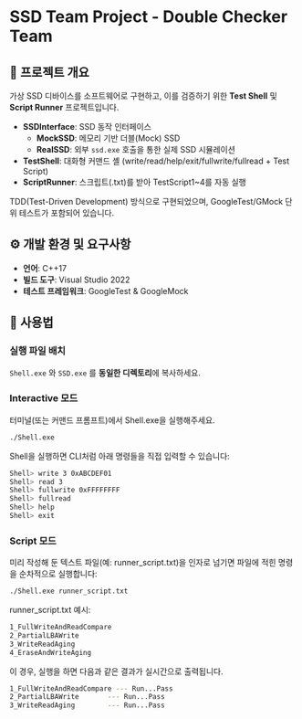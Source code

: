 # SSD Team Project - Double Checker Team

## 📖 프로젝트 개요
가상 SSD 디바이스를 소프트웨어로 구현하고, 이를 검증하기 위한 **Test Shell** 및 **Script Runner** 프로젝트입니다.  
- **SSDInterface**: SSD 동작 인터페이스
    * **MockSSD**: 메모리 기반 더블(Mock) SSD
    * **RealSSD**: 외부 `ssd.exe` 호출을 통한 실제 SSD 시뮬레이션
- **TestShell**: 대화형 커맨드 셸 (write/read/help/exit/fullwrite/fullread + Test Script)  
- **ScriptRunner**: 스크립트(.txt)를 받아 TestScript1~4를 자동 실행

TDD(Test-Driven Development) 방식으로 구현되었으며, GoogleTest/GMock 단위 테스트가 포함되어 있습니다.

## ⚙️ 개발 환경 및 요구사항
- **언어**: C++17
- **빌드 도구**: Visual Studio 2022
- **테스트 프레임워크**: GoogleTest & GoogleMock

## 🚀 사용법

### 실행 파일 배치

`Shell.exe` 와 `SSD.exe` 를 **동일한 디렉토리**에 복사하세요.

### Interactive 모드

터미널(또는 커맨드 프롬프트)에서 Shell.exe을 실행해주세요.
```bash
./Shell.exe
```

Shell을 실행하면 CLI처럼 아래 명령들을 직접 입력할 수 있습니다:
```bash
Shell> write 3 0xABCDEF01
Shell> read 3
Shell> fullwrite 0xFFFFFFFF
Shell> fullread
Shell> help
Shell> exit
```

### Script 모드

미리 작성해 둔 텍스트 파일(예: runner_script.txt)을 인자로 넘기면 파일에 적힌 명령을 순차적으로 실행합니다:
```bash
./Shell.exe runner_script.txt
```

runner_script.txt 예시:
```txt
1_FullWriteAndReadCompare
2_PartialLBAWrite
3_WriteReadAging
4_EraseAndWriteAging
```

이 경우, 실행을 하면 다음과 같은 결과가 실시간으로 출력됩니다.
```bash
1_FullWriteAndReadCompare --- Run...Pass
2_PartialLBAWrite       --- Run...Pass
3_WriteReadAging        --- Run...Pass
```

